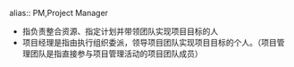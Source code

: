 alias:: PM,Project Manager

- 指负责整合资源、指定计划并带领团队实现项目目标的人
- 项目经理是指由执行组织委派，领导项目团队实现项目目标的个人。（项目管理团队是指直接参与项目管理活动的项目团队成员）